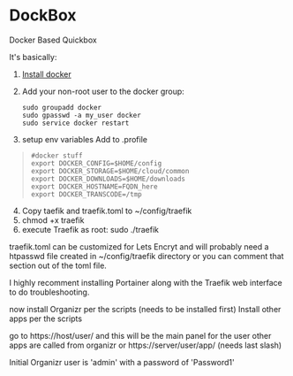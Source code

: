 # DockBox
Docker Based Quickbox

It's basically:
1) [Install docker](https://store.docker.com/editions/community/docker-ce-server-ubuntu?tab=description) 
2) Add your non-root user to the docker group:
   

       sudo groupadd docker
       sudo gpasswd -a my_user docker
       sudo service docker restart

3) setup env variables
  Add to .profile 
>     #docker stuff
>     export DOCKER_CONFIG=$HOME/config
>     export DOCKER_STORAGE=$HOME/cloud/common
>     export DOCKER_DOWNLOADS=$HOME/downloads
>     export DOCKER_HOSTNAME=FQDN_here
>     export DOCKER_TRANSCODE=/tmp

4) Copy taefik and traefik.toml to ~/config/traefik
5) chmod +x traefik
6) execute Traefik as root: sudo ./traefik

traefik.toml can be customized for Lets Encryt and will probably need a htpasswd file created in ~/config/traefik directory or you can comment that section out of the toml file.

I highly recomment installing Portainer along with the Traefik web interface to do troubleshooting.

now install Organizr per the scripts (needs to be installed first)
Install other apps per the scripts

go to https://host/user/  and this will be the main panel for the user
other apps are called from organizr or https://server/user/app/ (needs last slash)

Initial Organizr user is 'admin' with a password of 'Password1'
